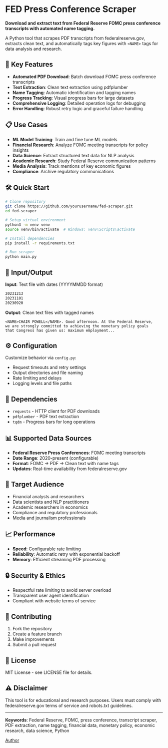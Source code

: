# FED Press Conference Scraper

**Download and extract text from Federal Reserve FOMC press conference transcripts with automated name tagging.**

A Python tool that scrapes PDF transcripts from federalreserve.gov, extracts clean text, and automatically tags key figures with `<NAME>` tags for data analysis and research.

## 🚀 Key Features

- **Automated PDF Download**: Batch download FOMC press conference transcripts
- **Text Extraction**: Clean text extraction using pdfplumber
- **Name Tagging**: Automatic identification and tagging names
- **Progress Tracking**: Visual progress bars for large datasets
- **Comprehensive Logging**: Detailed operation logs for debugging
- **Error Handling**: Robust retry logic and graceful failure handling

## 📋 Use Cases

- **ML Model Training**: Train and fine tune ML models
- **Financial Research**: Analyze FOMC meeting transcripts for policy insights
- **Data Science**: Extract structured text data for NLP analysis
- **Academic Research**: Study Federal Reserve communication patterns
- **Media Analysis**: Track mentions of key economic figures
- **Compliance**: Archive regulatory communications

## 🛠️ Quick Start

```bash
# Clone repository
git clone https://github.com/yourusername/fed-scraper.git
cd fed-scraper

# Setup virtual environment
python3 -m venv venv
source venv/bin/activate  # Windows: venv\Scripts\activate

# Install dependencies
pip install -r requirements.txt

# Run scraper
python main.py
```

## 📁 Input/Output

**Input**: Text file with dates (YYYYMMDD format)
```txt
20231213
20231101
20230920
```

**Output**: Clean text files with tagged names
```
<NAME>CHAIR POWELL</NAME>. Good afternoon. At the Federal Reserve, 
we are strongly committed to achieving the monetary policy goals 
that Congress has given us: maximum employment...
```

## ⚙️ Configuration

Customize behavior via `config.py`:

- Request timeouts and retry settings
- Output directories and file naming
- Rate limiting and delays
- Logging levels and file paths

## 🔧 Dependencies

- `requests` - HTTP client for PDF downloads
- `pdfplumber` - PDF text extraction
- `tqdm` - Progress bars for long operations

## 📊 Supported Data Sources

- **Federal Reserve Press Conferences**: FOMC meeting transcripts
- **Date Range**: 2020-present (configurable)
- **Format**: FOMC -> PDF → Clean text with name tags
- **Updates**: Real-time availability from federalreserve.gov

## 🎯 Target Audience

- Financial analysts and researchers
- Data scientists and NLP practitioners
- Academic researchers in economics
- Compliance and regulatory professionals
- Media and journalism professionals

## 📈 Performance

- **Speed**: Configurable rate limiting
- **Reliability**: Automatic retry with exponential backoff
- **Memory**: Efficient streaming PDF processing

## 🔒 Security & Ethics

- Respectful rate limiting to avoid server overload
- Transparent user agent identification
- Compliant with website terms of service

## 🤝 Contributing

1. Fork the repository
2. Create a feature branch
3. Make improvements
4. Submit a pull request

## 📄 License

MIT License - see LICENSE file for details.

## ⚠️ Disclaimer

This tool is for educational and research purposes. Users must comply with federalreserve.gov terms of service and robots.txt guidelines.

---

**Keywords**: Federal Reserve, FOMC, press conference, transcript scraper, PDF extraction, name tagging, financial data, monetary policy, economic research, data science, Python

[Author](https://github.com/BigJonP)

